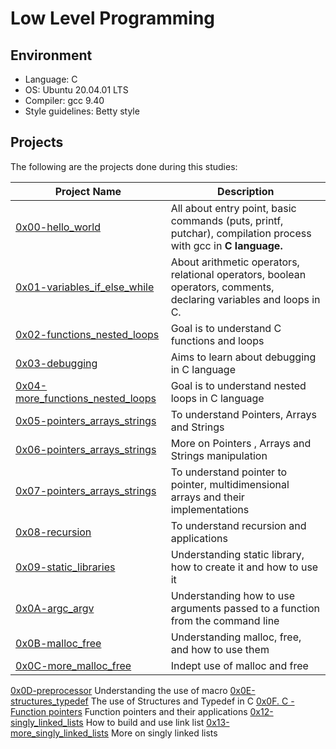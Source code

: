 # Low Level Programming

## Environment

* Language: C
* OS: Ubuntu 20.04.01 LTS
* Compiler: gcc 9.40
* Style guidelines: Betty style

## Projects

The following are the projects done during this studies:

Project Name | Description
 --- | ---
[0x00-hello_world](https://github.com/Austinuc/alx-low_level_programming/tree/master/0x00-hello_world) | All about entry point, basic commands (puts, printf, putchar), compilation process with gcc in **C language.**
 [0x01-variables_if_else_while](https://github.com/Austinuc/alx-low_level_programming/tree/master/0x01-variables_if_else_while) | About arithmetic operators, relational operators, boolean operators, comments, declaring variables and loops in C.
 [0x02-functions_nested_loops](https://github.com/Austinuc/alx-low_level_programming/tree/master/0x02-functions_nested_loops) | Goal is to understand C functions and loops
 [0x03-debugging](https://github.com/Austinuc/alx-low_level_programming/tree/master/0x03-debugging) | Aims to learn about debugging in C language
 [0x04-more_functions_nested_loops](https://github.com/Austinuc/alx-low_level_programming/tree/master/0x04-more_functions_nested_loops) | Goal is to understand nested loops in C language
 [0x05-pointers_arrays_strings](https://github.com/Austinuc/alx-low_level_programming/tree/master/0x05-pointers_arrays_strings) | To understand Pointers, Arrays and Strings
 [0x06-pointers_arrays_strings]() | More on Pointers , Arrays and Strings manipulation
 [0x07-pointers_arrays_strings]() | To understand pointer to pointer, multidimensional arrays and their implementations
 [0x08-recursion]() | To understand recursion and applications
 [0x09-static_libraries]() | Understanding static library, how to create it and how to use it
 [0x0A-argc_argv]() | Understanding how to use arguments passed to a function from the command line
 [0x0B-malloc_free]() | Understanding malloc, free, and how to use them
 [0x0C-more_malloc_free]() | Indept use of malloc and free
 [0x0D-preprocessor]() Understanding the use of macro
 [0x0E-structures_typedef]() The use of Structures and Typedef in C
 [0x0F. C - Function pointers]() Function pointers and their applications
 [0x12-singly_linked_lists]() How to build and use link list
 [0x13-more_singly_linked_lists]() More on singly linked lists

